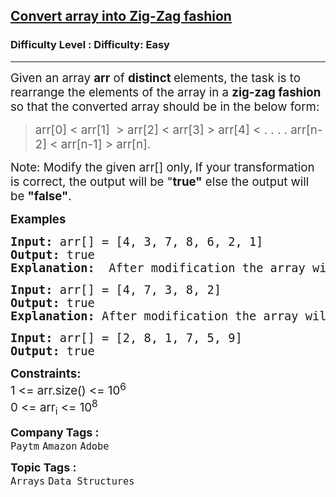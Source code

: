 <h2><a href="https://www.geeksforgeeks.org/problems/convert-array-into-zig-zag-fashion1638/1?itm_source=geeksforgeeks&itm_medium=article&itm_campaign=practice_card">Convert array into Zig-Zag fashion</a></h2><h3>Difficulty Level : Difficulty: Easy</h3><hr><div class="problems_problem_content__Xm_eO"><p><span style="font-size: 14pt;">Given an array&nbsp;<strong>arr</strong> of <strong>distinct </strong>elements, the task is to rearrange the elements of the array in a <strong>zig-zag fashion</strong> so that the converted array should be in the below form:&nbsp;</span></p>
<blockquote>
<p><span style="font-size: 14pt;">arr[0] &lt; arr[1] &nbsp;&gt; arr[2] &lt; arr[3] &gt; arr[4] &lt; . . . . arr[n-2] &lt; arr[n-1] &gt; arr[n].&nbsp;</span></p>
</blockquote>
<p><span style="font-size: 14pt;">Note: Modify the given arr[] only,<strong> </strong>If your transformation is correct, the output will be "<strong>true"</strong> else the output will be <strong>"false"</strong>.&nbsp;</span></p>
<p><span style="font-size: 14pt;"><strong>Examples</strong></span></p>
<pre><span style="font-size: 14pt;"><strong>Input: </strong>arr[] = [4, 3, 7, 8, 6, 2, 1]
<strong>Output: </strong>true
<strong>Explanation:</strong>  After modification the array will look like 3 &lt; 7 &gt; 4 &lt; 8 &gt; 2 &lt; 6 &gt; 1, the checker in the driver code will produce 1.</span></pre>
<pre><span style="font-size: 14pt;"><strong>Input: </strong>arr[] = [4, 7, 3, 8, 2]
<strong>Output:</strong> true
<strong>Explanation: </strong>After<strong> </strong>modification the array will look like 4 &lt; 7 &gt; 3 &lt; 8 &gt; 2 hence output will be 1.<br></span></pre>
<pre><span style="font-size: 14pt;"><strong>Input: </strong>arr[] = [2, 8, 1, 7, 5, 9]
<strong>Output:</strong> true</span></pre>
<p><span style="font-size: 14pt;"><strong>Constraints:</strong><br>1 &lt;= arr.size() &lt;= 10<sup>6</sup><br>0 &lt;= arr<sub>i</sub> &lt;= 10<sup>8</sup></span></p></div><p><span style=font-size:18px><strong>Company Tags : </strong><br><code>Paytm</code>&nbsp;<code>Amazon</code>&nbsp;<code>Adobe</code>&nbsp;<br><p><span style=font-size:18px><strong>Topic Tags : </strong><br><code>Arrays</code>&nbsp;<code>Data Structures</code>&nbsp;